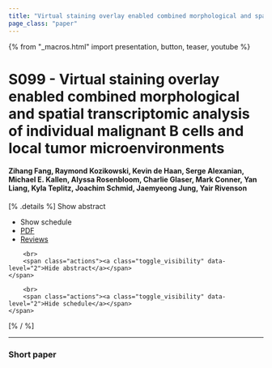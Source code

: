 ```yaml
---
title: "Virtual staining overlay enabled combined morphological and spatial transcriptomic analysis of individual malignant B cells and local tumor microenvironments"
page_class: "paper"
---
```


{% from "_macros.html" import presentation, button, teaser, youtube %}

# S099 - Virtual staining overlay enabled combined morphological and spatial transcriptomic analysis of individual malignant B cells and local tumor microenvironments

#### Zihang Fang, Raymond Kozikowski, Kevin de Haan, Serge Alexanian, Michael E. Kallen, Alyssa Rosenbloom, Charlie Glaser, Mark Conner, Yan Liang, Kyla Teplitz, Joachim Schmid, Jaemyeong Jung, Yair Rivenson

[% .details %]
<a class="toggle_visibility" data-selector=".abstract" data-level="3">Show abstract</a>
- <a class="toggle_visibility" data-selector=".schedule" data-level="3">Show schedule</a>
- <a href="https://openreview.net/pdf?id=">PDF</a>
- <a href="https://openreview.net/forum?id=">Reviews</a>

<p>
    <span class="abstract">
        
        <br>
        <span class="actions"><a class="toggle_visibility" data-level="2">Hide abstract</a></span>
    </span>
</p>

<p>
    <span class="schedule">
        
        <br>
        <span class="actions"><a class="toggle_visibility" data-level="2">Hide schedule</a></span>
    </span>
</p>
[% / %]

---


### Short paper

